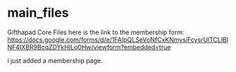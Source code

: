 # main_files
Gifthapad Core Files
here is the link to the membership form:
https://docs.google.com/forms/d/e/1FAIpQLSeVoNfCxKNmysjFcysrUlTCLlBINF4IXBR9BcqZDYkHILo0Hw/viewform?embedded=true

i just added a membership page.
